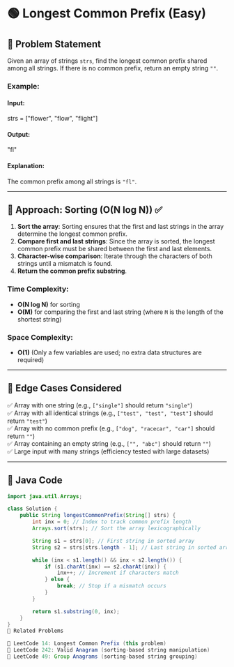 # 🟢 Longest Common Prefix (Easy)

## 🔹 Problem Statement

Given an array of strings `strs`, find the longest common prefix shared among all strings. If there is no common prefix, return an empty string `""`.

### Example:

#### Input:
strs = ["flower", "flow", "flight"]


#### Output:
"fl"


#### Explanation:
The common prefix among all strings is `"fl"`.

---

## 🔹 Approach: Sorting (O(N log N)) ✅

1. **Sort the array**: Sorting ensures that the first and last strings in the array determine the longest common prefix.
2. **Compare first and last strings**: Since the array is sorted, the longest common prefix must be shared between the first and last elements.
3. **Character-wise comparison**: Iterate through the characters of both strings until a mismatch is found.
4. **Return the common prefix substring**.

### Time Complexity: 
- **O(N log N)** for sorting  
- **O(M)** for comparing the first and last string (where `M` is the length of the shortest string)  

### Space Complexity: 
- **O(1)** (Only a few variables are used; no extra data structures are required)

---

## 🔹 Edge Cases Considered

✅ Array with one string (e.g., `["single"]` should return `"single"`)  
✅ Array with all identical strings (e.g., `["test", "test", "test"]` should return `"test"`)  
✅ Array with no common prefix (e.g., `["dog", "racecar", "car"]` should return `""`)  
✅ Array containing an empty string (e.g., `["", "abc"]` should return `""`)  
✅ Large input with many strings (efficiency tested with large datasets)  

---

## 🔹 Java Code

```java
import java.util.Arrays;

class Solution {
    public String longestCommonPrefix(String[] strs) {
        int inx = 0; // Index to track common prefix length
        Arrays.sort(strs); // Sort the array lexicographically

        String s1 = strs[0]; // First string in sorted array
        String s2 = strs[strs.length - 1]; // Last string in sorted array

        while (inx < s1.length() && inx < s2.length()) {
            if (s1.charAt(inx) == s2.charAt(inx)) {
                inx++; // Increment if characters match
            } else {
                break; // Stop if a mismatch occurs
            }
        }

        return s1.substring(0, inx);
    }
}
🔹 Related Problems

🔹 LeetCode 14: Longest Common Prefix (this problem)
🔹 LeetCode 242: Valid Anagram (sorting-based string manipulation)
🔹 LeetCode 49: Group Anagrams (sorting-based string grouping)

